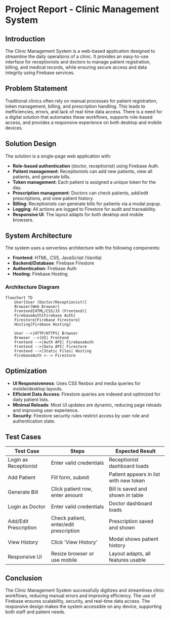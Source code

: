 
# Project Report - Clinic Management System

## Introduction
The Clinic Management System is a web-based application designed to streamline the daily operations of a clinic. It provides an easy-to-use interface for receptionists and doctors to manage patient registration, billing, and medical records, while ensuring secure access and data integrity using Firebase services.

## Problem Statement
Traditional clinics often rely on manual processes for patient registration, token management, billing, and prescription handling. This leads to inefficiencies, errors, and lack of real-time data access. There is a need for a digital solution that automates these workflows, supports role-based access, and provides a responsive experience on both desktop and mobile devices.

## Solution Design
The solution is a single-page web application with:
- **Role-based authentication** (doctor, receptionist) using Firebase Auth.
- **Patient management**: Receptionists can add new patients, view all patients, and generate bills.
- **Token management**: Each patient is assigned a unique token for the day.
- **Prescription management**: Doctors can check patients, add/edit prescriptions, and view patient history.
- **Billing**: Receptionists can generate bills for patients via a modal popup.
- **Logging**: All actions are logged to Firestore for audit and traceability.
- **Responsive UI**: The layout adapts for both desktop and mobile browsers.

## System Architecture
The system uses a serverless architecture with the following components:

- **Frontend**: HTML, CSS, JavaScript (Vanilla)
- **Backend/Database**: Firebase Firestore
- **Authentication**: Firebase Auth
- **Hosting**: Firebase Hosting

### Architecture Diagram
```mermaid
flowchart TD
	User[User (Doctor/Receptionist)]
	Browser[Web Browser]
	Frontend[HTML/CSS/JS (Frontend)]
	FirebaseAuth[Firebase Auth]
	Firestore[Firebase Firestore]
	Hosting[Firebase Hosting]

	User -->|HTTP/HTTPS| Browser
	Browser -->|UI| Frontend
	Frontend -->|Auth API| FirebaseAuth
	Frontend -->|Data API| Firestore
	Frontend -->|Static Files| Hosting
	FirebaseAuth <--> Firestore
```

## Optimization
- **UI Responsiveness**: Uses CSS flexbox and media queries for mobile/desktop layouts.
- **Efficient Data Access**: Firestore queries are indexed and optimized for daily patient lists.
- **Minimal Reloads**: Most UI updates are dynamic, reducing page reloads and improving user experience.
- **Security**: Firestore security rules restrict access by user role and authentication state.

## Test Cases
| Test Case | Steps | Expected Result |
|-----------|-------|----------------|
| Login as Receptionist | Enter valid credentials | Receptionist dashboard loads |
| Add Patient | Fill form, submit | Patient appears in list with new token |
| Generate Bill | Click patient row, enter amount | Bill is saved and shown in table |
| Login as Doctor | Enter valid credentials | Doctor dashboard loads |
| Add/Edit Prescription | Check patient, enter/edit prescription | Prescription saved and shown |
| View History | Click 'View History' | Modal shows patient history |
| Responsive UI | Resize browser or use mobile | Layout adapts, all features usable |

## Conclusion
The Clinic Management System successfully digitizes and streamlines clinic workflows, reducing manual errors and improving efficiency. The use of Firebase ensures scalability, security, and real-time data access. The responsive design makes the system accessible on any device, supporting both staff and patient needs.
